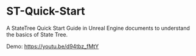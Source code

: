 # ST-Quick-Start
 
A StateTree Quick Start Guide in Unreal Engine documents to understand the basics of State Tree.

Demo: https://youtu.be/d94tbz_fMtY
